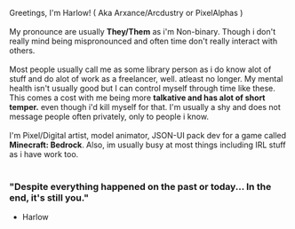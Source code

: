 Greetings, I'm Harlow! ( Aka Arxance/Arcdustry or PixelAlphas )
<br><br>
My pronounce are usually **They/Them** as i'm Non-binary. Though i don't really mind being mispronounced and often time don't really interact with others.<br>
<br>
Most people usually call me as some library person as i do know alot of stuff and do alot of work as a freelancer, well. atleast no longer. My mental health isn't usually good but I can control myself through time like these. This comes a cost with me being more **talkative and has alot of short temper.** even though i'd kill myself for that. I'm usually a shy and does not message people often privately, only to people i know.
<br><br>
I'm Pixel/Digital artist, model animator, JSON-UI pack dev for a game called **Minecraft: Bedrock**. Also, im usually busy at most things including IRL stuff as i have work too.
<br><br>
### "Despite everything happened on the past or today... In the end, it's still you."
- Harlow